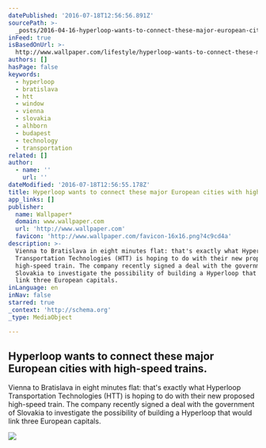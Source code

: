 ```yaml
---
datePublished: '2016-07-18T12:56:56.891Z'
sourcePath: >-
  _posts/2016-04-16-hyperloop-wants-to-connect-these-major-european-cities-with.md
inFeed: true
isBasedOnUrl: >-
  http://www.wallpaper.com/lifestyle/hyperloop-wants-to-connect-these-major-european-cities-with-high-speed-trains
authors: []
hasPage: false
keywords:
  - hyperloop
  - bratislava
  - htt
  - window
  - vienna
  - slovakia
  - alhborn
  - budapest
  - technology
  - transportation
related: []
author:
  - name: ''
    url: ''
dateModified: '2016-07-18T12:56:55.178Z'
title: Hyperloop wants to connect these major European cities with high-speed trains.
app_links: []
publisher:
  name: Wallpaper*
  domain: www.wallpaper.com
  url: 'http://www.wallpaper.com'
  favicon: 'http://www.wallpaper.com/favicon-16x16.png?4c9cd4a'
description: >-
  Vienna to Bratislava in eight minutes flat: that's exactly what Hyperloop
  Transportation Technologies (HTT) is hoping to do with their new proposed
  high-speed train. The company recently signed a deal with the government of
  Slovakia to investigate the possibility of building a Hyperloop that would
  link three European capitals.
inLanguage: en
inNav: false
starred: true
_context: 'http://schema.org'
_type: MediaObject

---
```

<article style=""><h1>Hyperloop wants to connect these major European cities with high-speed trains.</h1><p>Vienna to Bratislava in eight minutes flat: that's exactly what Hyperloop Transportation Technologies (HTT) is hoping to do with their new proposed high-speed train. The company recently signed a deal with the government of Slovakia to investigate the possibility of building a Hyperloop that would link three European capitals.</p><img src="https://s3-us-west-2.amazonaws.com/the-grid-img/p/aa366e6481aeca7fa8b262dffd0faf95dcd6d1c7.jpg" /></article>